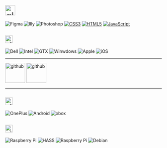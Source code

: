 # <img src='https://veli.ee/typesvg?duration=3000&vCenter=true&height=32&size=32&color=F24E1E&font=Segoe&lines=Henlo+👋;Hello+🙏' alt='github' height='32'>

![Figma](https://img.shields.io/badge/%E2%80%8E-💯-181b22.svg?logo=figma&logoColor=fff&labelColor=F24E1E)
![Illy](https://img.shields.io/badge/%E2%80%8E-🔥-181b22.svg?logo=adobeillustrator&logoColor=fff&labelColor=FF9A00)
![Photoshop](https://img.shields.io/badge/%E2%80%8E-🤔-181b22.svg?logo=adobephotoshop&logoColor=fff&labelColor=31A8FF)
[![CSS3](https://img.shields.io/badge/%E2%80%8E-😍-181b22.svg?logo=css3&logoColor=fff&labelColor=1572B6)](#)
[![HTML5](https://img.shields.io/badge/%E2%80%8E-✨-181b22.svg?logo=html5&logoColor=fff&labelColor=E34F26)](#)
[![JavaScript](https://img.shields.io/badge/%E2%80%8E-👨‍💻-181b22.svg?logo=javascript&logoColor=fff&labelColor=F7DF1E)](#)

## <a href="https://weekdone.com"><img src='https://veli.ee/typesvg?duration=3000&vCenter=true&height=24&size=24&color=0071C5&font=Segoe&lines=💻+Workibg;🖥️+Working' alt='github' height='24'></a>
![Dell](https://img.shields.io/badge/XPS%2015-7590-454545.svg?logo=dell&logoColor=white&labelColor=007DB8&style=flat) 
![Intel](https://img.shields.io/badge/Core™%20i9-9980HK-283a6e.svg?&logo=intel&logoColor=00C7FD&labelColor=0068b5&style=flat)
![GTX](https://img.shields.io/badge/GTX-1650-1e1e1e.svg?&logo=nVIDIA&logoColor=white&labelColor=76b900&style=flat)
![Winwdows](https://img.shields.io/badge/11%20β-x64-000?&logo=microsoft&logoColor=white&labelColor=0078d4&style=flat)
![Apple](https://img.shields.io/badge/iPad-Pro%2011"%20-000?logo=apple&logoColor=000&labelColor=1d1d1f&style=flat)
![iOS](https://img.shields.io/badge/%E2%80%8E-15.5-000?logo=ios&logoColor=888&labelColor=1d1d1f&style=flat)

***

<a href="#"><img src='https://veli.ee/pagespeed.svg' alt='github' height="64"></a>
<a href="#"><img src='https://veli.ee/northeast/logo.php?type=designed+in&mode=dark' alt='github' height="64"></a>

***

## <a href="https://veli.ee"><img src='https://veli.ee/typesvg?duration=3000&vCenter=true&height=24&size=24&color=3DDC84&font=Segoe&lines=🎮+Not+workibg;📱+Brb+rooting+phone' alt='github' height='24'></a>
![OnePlus](https://img.shields.io/badge/%E2%80%8E-8T-7ae1ce.svg?logo=oneplus&logoColor=white&labelColor=F5010C)
![Android](https://img.shields.io/badge/%E2%80%8E-12-3ddc84?logo=android&logoColor=3ddc84&labelColor=083042)
![xbox](https://img.shields.io/badge/%E2%80%8EOne%20Ⓧ-ffd800?logo=xbox&logoColor=white&labelColor=107c10)

## <a href="https://github.com/velijv"><img src='https://veli.ee/typesvg?duration=3000&vCenter=true&height=24&size=24&color=C51A4A&font=Segoe&lines=🧑‍💻+Fun;⌨️+Hobby' alt='github' height='24'></a>
![Raspberry Pi](https://img.shields.io/badge/4B+-x64-b7d1ec?logo=Raspberry-Pi&logoColor=fff&labelColor=c51a4a)
![HASS](https://img.shields.io/badge/%E2%80%8E-8.1-b3e5fC?logo=HomeAssistant&logoColor=fff&labelColor=40BDF5)
![Raspberry Pi](https://img.shields.io/badge/4B+-rpi4--64-c6b8d3?logo=Raspberry-Pi&logoColor=fff&labelColor=C51A4A)
![Debian](https://img.shields.io/badge/%E2%80%8E-11-e7beae?logo=debian&logoColor=white&labelColor=D70A53)

<!--


[![spotify-github-profile](https://spotify-github-profile.vercel.app/api/view?uid=1180070275&cover_image=false&theme=natemoo-re&bar_color_cover=true&bar_color=0cf104)](https://spotify-github-profile.vercel.app/api/view?uid=1180070275&redirect=true)

<a href="https://github.com/anuraghazra/github-readme-stats">
  <img align="center" src="https://github-readme-stats.vercel.app/api?username=velijv&show_icons=true&theme=github_dark" />
</a>
<a href="https://github.com/anuraghazra/github-readme-stats">
  <img align="center" src="https://github-readme-stats.vercel.app/api/top-langs?username=velijv&layout=compact&theme=github_dark" />
</a>

[![](https://github-readme-stats.vercel.app/api?username=velijv&show_icons=true&theme=github_dark)](#)

[![](https://github-readme-stats.vercel.app/api/top-langs/?username=velijv&layout=compact&theme=github_dark)](#)

**velijv/velijv** is a ✨ _special_ ✨ repository because its `README.md` (this file) appears on your GitHub profile.

Here are some ideas to get you started:

- 🔭 I’m currently working on ...
- 🌱 I’m currently learning ...
- 👯 I’m looking to collaborate on ...
- 🤔 I’m looking for help with ...
- 💬 Ask me about ...
- 📫 How to reach me: ...
- 😄 Pronouns: ...
- ⚡ Fun fact: ...
-->
